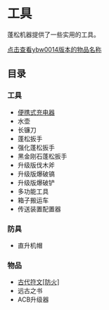 # 工具

蓬松机器提供了一些实用的工具。

[点击查看ybw0014版本的物品名称](/Tools-ybw0014)

## 目录

### 工具

- [便携式充电器](/Portable-Charger)
- 水壶
- 长镰刀
- 蓬松扳手
- 强化蓬松扳手
- 黑金刚石蓬松扳手
- 升级版伐木斧
- 升级版爆破镐
- 升级版爆破铲
- 多功能工具
- 箱子搬运车
- 传送装置配置器

### 防具

- 直升机帽

### 物品

- [古代符文[防火]](/)
- 远古之书
- ACB升级器
